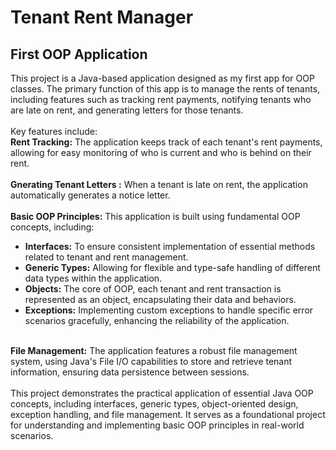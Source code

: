<h1>Tenant Rent Manager</h1>
<h2>First OOP Application</h2>
This project is a Java-based application designed as my first app for OOP classes. The primary function of this app is to manage the rents of tenants,
including features such as tracking rent payments, notifying tenants who are late on rent, and generating letters for those tenants.
<br><br>
Key features include:
<br>
<strong>Rent Tracking:</strong> The application keeps track of each tenant's rent payments, allowing for easy monitoring of who is current and who is behind on their rent.
<br><br>
<strong>Gnerating Tenant Letters :</strong> When a tenant is late on rent, the application automatically generates a notice letter.
<br><br>
<strong>Basic OOP Principles:</strong> This application is built using fundamental OOP concepts, including:
<ul>
  <li><strong>Interfaces:</strong> To ensure consistent implementation of essential methods related to tenant and rent management.</li>
  <li><strong>Generic Types:</strong> Allowing for flexible and type-safe handling of different data types within the application.</li>
  <li><strong>Objects:</strong> The core of OOP, each tenant and rent transaction is represented as an object, encapsulating their data and behaviors.</li>
  <li><strong>Exceptions:</strong> Implementing custom exceptions to handle specific error scenarios gracefully, enhancing the reliability of the application.</li>
</ul>
<br>
<strong>File Management:</strong> The application features a robust file management system, using Java's File I/O capabilities to store and retrieve tenant information, ensuring data persistence between sessions.
<br><br>
This project demonstrates the practical application of essential Java OOP concepts, including interfaces, generic types, object-oriented design, exception handling, and file management.
It serves as a foundational project for understanding and implementing basic OOP principles in real-world scenarios.
